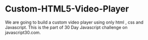 # Custom-HTML5-Video-Player
We are going to build a custom video player using only html , css and Javascript. This is the part of 30 Day Javascript challenge on javascript30.com.
